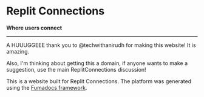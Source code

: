 # Replit Connections
**Where users connect**

----
A HUUUGGEEE thank you to @techwithanirudh for making this website! It is amazing. 

Also, I'm thinking about getting this a domain, if anyone wants to make a suggestion, use the main ReplitConnections discussion!


This is a website built for Replit Connections. The platform was generated using the [Fumadocs framework](https://github.com/fuma-nama/fumadocs).
